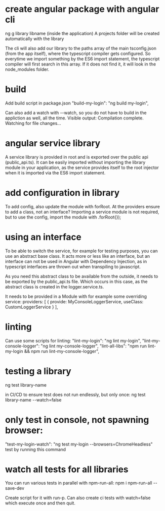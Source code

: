 # create angular package with angular cli

ng g library libname (inside the application)
A projects folder will be created automatically with the library

The cli will also add our library to the paths array of the main tsconfig.json (from the app itself), where the typescript compiler gets configured.
So everytime we import something by the ES6 import statement, the typescript compiler will first search in this array. If it does not find it, it will look in the node_modules folder.

# build

Add build script in package.json
"build-my-login": "ng build my-login",

Can also add a watch with --watch, so you do not have to build in the appliction as well, all the time. Visible output: Compilation complete. Watching for file changes...

# angular service library

A service library is provided in root and is exported over the public api (public_api.ts). It can be easily imported without importing the library module in your application, as the service provides itself to the root injector when it is imported via the ES6 import statement.

# add configuration in library

To add config, also update the module with forRoot. At the providers ensure to add a class, not an interface?
Importing a service module is not required, but to use the config, import the module with .forRoot{});

# using an interface

To be able to switch the service, for example for testing purposes, you can use an abstract base class. It acts more or less like an interface, but an interface can not be used in Angular with Dependency Injection, as in typescript interfaces are thrown out when transpiling to javascript.

As you need this abstract class to be available from the outside, it needs to be exported by the public_api.ts file. Which occurs in this case, as the abstract class is created in the logger.service.ts.

It needs to be provided in a Module with for example some overriding service:
providers: [ { provide: MyConsoleLoggerService, useClass: CustomLoggerService } ],

# linting

Can use some scripts for linting:
"lint-my-login": "ng lint my-login",
"lint-my-console-logger": "ng lint my-console-logger",
"lint-all-libs": "npm run lint-my-login && npm run lint-my-console-logger",

# testing a library

ng test library-name

in CI/CD to ensure test does not run endlessly, but only once:
ng test library-name --watch=false

# only test in console, not spawning browser:

"test-my-login-watch": "ng test my-login --browsers=ChromeHeadless"
test by running this command

# watch all tests for all libraries

You can run various tests in parallel with npm-run-all:
npm i npm-run-all --save-dev

Create script for it with run-p. Can also create ci tests with watch=false which execute once and then quit.
